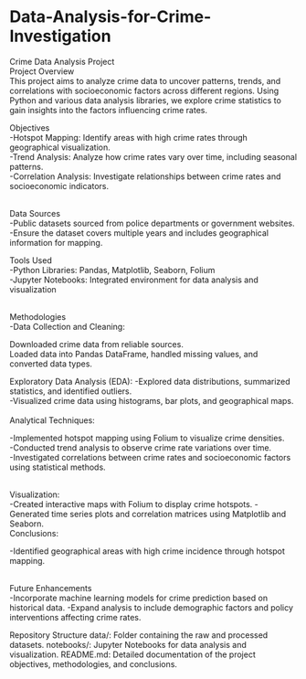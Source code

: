 # Data-Analysis-for-Crime-Investigation
Crime Data Analysis Project<br>
Project Overview
<br>
This project aims to analyze crime data to uncover patterns, trends, and correlations with socioeconomic factors across different regions. Using Python and various data analysis libraries, we explore crime statistics to gain insights into the factors influencing crime rates.
<br>

Objectives<br>
-Hotspot Mapping: Identify areas with high crime rates through geographical visualization.<br>
-Trend Analysis: Analyze how crime rates vary over time, including seasonal patterns.<br>
-Correlation Analysis: Investigate relationships between crime rates and socioeconomic indicators.<br>
<br>

Data Sources <br>
-Public datasets sourced from police departments or government websites.
-Ensure the dataset covers multiple years and includes geographical information for mapping.
<br>

Tools Used <br>
-Python Libraries: Pandas, Matplotlib, Seaborn, Folium<br>
-Jupyter Notebooks: Integrated environment for data analysis and visualization<br>
<br>

Methodologies <br>
-Data Collection and Cleaning: <br>

Downloaded crime data from reliable sources.<br>
Loaded data into Pandas DataFrame, handled missing values, and converted data types.
 <br>
 
Exploratory Data Analysis (EDA):
-Explored data distributions, summarized statistics, and identified outliers.<br>
-Visualized crime data using histograms, bar plots, and geographical maps.<br>
<br>
Analytical Techniques: <br>

-Implemented hotspot mapping using Folium to visualize crime densities. <br>
-Conducted trend analysis to observe crime rate variations over time.<br>
-Investigated correlations between crime rates and socioeconomic factors using statistical methods.<br>
 <br>
 
Visualization: <br>
-Created interactive maps with Folium to display crime hotspots.
-Generated time series plots and correlation matrices using Matplotlib and Seaborn.
 <br>
Conclusions: <br>

-Identified geographical areas with high crime incidence through hotspot mapping.

 <br>
Future Enhancements <br>
-Incorporate machine learning models for crime prediction based on historical data.
-Expand analysis to include demographic factors and policy interventions affecting crime rates.
<br>

Repository Structure
data/: Folder containing the raw and processed datasets.
notebooks/: Jupyter Notebooks for data analysis and visualization.
README.md: Detailed documentation of the project objectives, methodologies, and conclusions.

